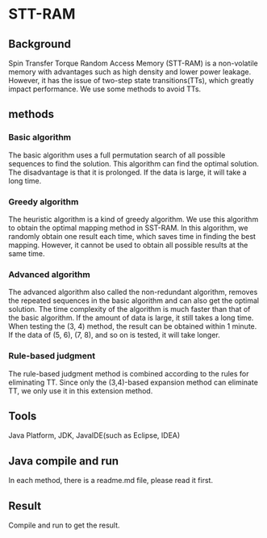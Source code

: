 <h1>STT-RAM</h1>
<h2>Background</h2>
Spin Transfer Torque Random Access Memory (STT-RAM) is a non-volatile memory with advantages such as high density and lower power leakage. However, it has the issue of two-step state transitions(TTs), which greatly impact performance. We use some methods to avoid TTs.
<h2>methods</h2>
<h3>Basic algorithm</h3>
The basic algorithm uses a full permutation search of all possible sequences to find the solution. This algorithm can find the optimal solution. The disadvantage is that it is prolonged. If the data is large, it will take a long time.
<h3>Greedy algorithm</h3>
The heuristic algorithm is a kind of greedy algorithm. We use this algorithm to obtain the optimal mapping method in SST-RAM. In this algorithm, we randomly obtain one result each time, which saves time in finding the best mapping. However, it cannot be used to obtain all possible results at the same time.
<h3>Advanced algorithm</h3>
The advanced algorithm also called the non-redundant algorithm, removes the repeated sequences in the basic algorithm and can also get the optimal solution. The time complexity of the algorithm is much faster than that of the basic algorithm. If the amount of data is large, it still takes a long time. When testing the (3, 4) method, the result can be obtained within 1 minute. If the data of (5, 6), (7, 8), and so on is tested, it will take longer.
<h3>Rule-based judgment</h3>
The rule-based judgment method is combined according to the rules for eliminating TT. Since only the (3,4)-based expansion method can eliminate TT, we only use it in this extension method.
<h2>Tools</h2>
Java Platform, JDK, JavaIDE(such as Eclipse, IDEA)
<h2>Java compile and run </h2>
In each method, there is a readme.md file, please read it first.
<h2>Result</h2>
Compile and run to get the result.

